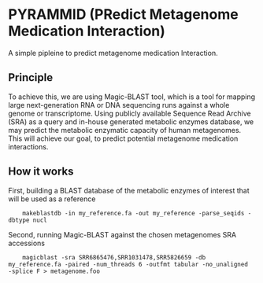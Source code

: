 # PYRAMMID (PRedict Metagenome Medication Interaction)

A simple pipleine to predict metagenome medication Interaction.


## Principle

To achieve this, we are using Magic-BLAST tool, which is a tool for mapping large next-generation RNA or DNA sequencing runs against a whole genome or transcriptome. Using publicly available Sequence Read Archive (SRA) as a query and in-house generated metabolic enzymes database, we may predict the metabolic enzymatic capacity of human metagenomes. This will achieve our goal, to predict potential metagenome medication interactions.


## How it works

First, building a BLAST database of the metabolic enzymes of interest that will be used as a reference
```
    makeblastdb -in my_reference.fa -out my_reference -parse_seqids -dbtype nucl
```
Second, running Magic-BLAST against the chosen metagenomes SRA accessions
```
    magicblast -sra SRR6865476,SRR1031478,SRR5826659 -db my_reference.fa -paired -num_threads 6 -outfmt tabular -no_unaligned       -splice F > metagenome.foo
```
